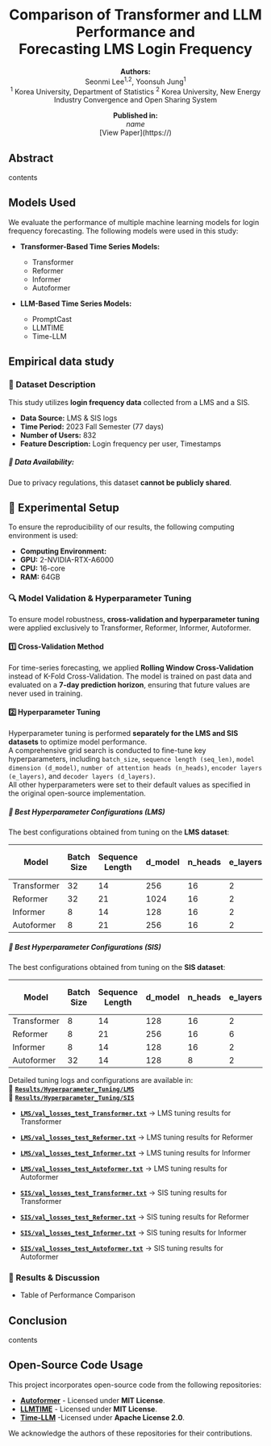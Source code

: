 <h1 align="center">Comparison of Transformer and LLM Performance and <br> Forecasting LMS Login Frequency</h1>

<p align="center">
  <strong>Authors:</strong>  
  <br> Seonmi Lee<sup>1,2</sup>, Yoonsuh Jung<sup>1</sup>
  <br> <sup>1</sup> Korea University, Department of Statistics  
  <sup>2</sup> Korea University, New Energy Industry Convergence and Open Sharing System  
</p>

<p align="center">
  <strong>Published in:</strong>  
  <br> <em>name</em>  
  <br> [View Paper](https://)
</p>

## Abstract
contents

## Models Used
We evaluate the performance of multiple machine learning models for login frequency forecasting.
The following models were used in this study:

- **Transformer-Based Time Series Models:**
  - Transformer
  - Reformer
  - Informer
  - Autoformer
    
- **LLM-Based Time Series Models:**
  - PromptCast
  - LLMTIME
  - Time-LLM

## Empirical data study

### **📂 Dataset Description**
This study utilizes **login frequency data** collected from a LMS and a SIS. 

- **Data Source:** LMS & SIS logs
- **Time Period:** 2023 Fall Semester (77 days)
- **Number of Users:** 832
- **Feature Description:** Login frequency per user, Timestamps
  
##### 📌 **Data Availability:**
Due to privacy regulations, this dataset **cannot be publicly shared**.

## **🔧 Experimental Setup**
To ensure the reproducibility of our results, the following computing environment is used:

- **Computing Environment:** 
- **GPU:** 2-NVIDIA-RTX-A6000
- **CPU:** 16-core
- **RAM:** 64GB
  
### **🔍 Model Validation & Hyperparameter Tuning**
To ensure model robustness, **cross-validation and hyperparameter tuning** were applied exclusively to Transformer, Reformer, Informer, Autoformer.

#### **1️⃣ Cross-Validation Method**
For time-series forecasting, we applied **Rolling Window Cross-Validation** instead of K-Fold Cross-Validation. The model is trained on past data and evaluated on a **7-day prediction horizon**, ensuring that future values are never used in training.

#### **2️⃣ Hyperparameter Tuning**
Hyperparameter tuning is performed **separately for the LMS and SIS datasets** to optimize model performance.  
A comprehensive grid search is conducted to fine-tune key hyperparameters, including `batch_size`, `sequence length (seq_len)`, `model dimension (d_model)`, `number of attention heads (n_heads)`, `encoder layers (e_layers)`, and `decoder layers (d_layers)`.  
All other hyperparameters were set to their default values as specified in the original open-source implementation.  

##### 📌 Best Hyperparameter Configurations (LMS)
The best configurations obtained from tuning on the **LMS dataset**:

| Model   | Batch Size | Sequence Length | d_model | n_heads | e_layers | d_layers | Validation Loss (LMS) |
|---------|------------|----------------|---------|---------|---------|---------|----------------------|
| Transformer | 32         | 14             | 256     | 16      | 2       | 2       | **0.745** |
| Reformer | 32        | 21             | 1024     | 16       | 2       | 2       | **0.734** |
| Informer | 8        | 14             | 128     | 16       | 2       | 2       | **0.73** |
| Autoformer | 8        | 21             | 256     | 16       | 2       | 1       | **0.746** |

##### 📌 Best Hyperparameter Configurations (SIS)
The best configurations obtained from tuning on the **SIS dataset**:

| Model   | Batch Size | Sequence Length | d_model | n_heads | e_layers | d_layers | Validation Loss (SIS) |
|---------|------------|----------------|---------|---------|---------|---------|----------------------|
| Transformer | 8         | 14             | 128     | 16      | 2       | 1       | **0.59** |
| Reformer | 8        | 21             | 256     | 16       | 6       | 2       | **0.58** |
| Informer | 8        | 14             | 128     | 16       | 2       | 2       | **0.585** |
| Autoformer | 32        | 14             | 128     | 8       | 2       | 1       | **0.594** |


Detailed tuning logs and configurations are available in:  
📂 **[`Results/Hyperparameter_Tuning/LMS`](Results/Hyperparameter_Tuning/LMS/)**  
📂 **[`Results/Hyperparameter_Tuning/SIS`](Results/Hyperparameter_Tuning/SIS/)**  

- **[`LMS/val_losses_test_Transformer.txt`](Results/Hyperparameter_Tuning/LMS/val_losses_test_Transformer.txt)** → LMS tuning results for Transformer
- **[`LMS/val_losses_test_Reformer.txt`](Results/Hyperparameter_Tuning/LMS/val_losses_test_Reformer.txt)** → LMS tuning results for Reformer
- **[`LMS/val_losses_test_Informer.txt`](Results/Hyperparameter_Tuning/LMS/val_losses_test_Informer.txt)** → LMS tuning results for Informer
- **[`LMS/val_losses_test_Autoformer.txt`](Results/Hyperparameter_Tuning/LMS/val_losses_test_Autoformer.txt)** → LMS tuning results for Autoformer

- **[`SIS/val_losses_test_Transformer.txt`](Results/Hyperparameter_Tuning/SIS/val_losses_test_Transformer.txt)** → SIS tuning results for Transformer
- **[`SIS/val_losses_test_Reformer.txt`](Results/Hyperparameter_Tuning/SIS/val_losses_test_Reformer.txt)** → SIS tuning results for Reformer
- **[`SIS/val_losses_test_Informer.txt`](Results/Hyperparameter_Tuning/SIS/val_losses_test_Informer.txt)** → SIS tuning results for Informer
- **[`SIS/val_losses_test_Autoformer.txt`](Results/Hyperparameter_Tuning/SIS/val_losses_test_Autoformer.txt)** → SIS tuning results for Autoformer

### **📌 Results & Discussion**
- Table of Performance Comparison

## Conclusion
contents

## Open-Source Code Usage
This project incorporates open-source code from the following repositories:

- **[Autoformer](https://github.com/thuml/Autoformer)** - Licensed under **MIT License**.  
- **[LLMTIME](https://github.com/ngruver/llmtime)** - Licensed under **MIT License**.  
- **[Time-LLM](https://github.com/KimMeen/Time-LLM)** -Licensed under **Apache License 2.0**.  

We acknowledge the authors of these repositories for their contributions.
